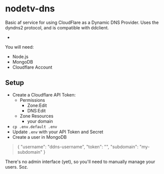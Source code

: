 # nodetv-dns

Basic af service for using CloudFlare as a Dynamic DNS Provider.
Uses the dyndns2 protocol, and is compatible with ddclient.

-

You will need:

- Node.js
- MongoDB
- Cloudflare Account

## Setup

- Create a Cloudflare API Token:
	- Permissions
		- Zone:Edit
		- DNS:Edit
	- Zone Resources
		- your domain
- `cp .env.default .env`
- Update `.env` with your API Token and Secret
- Create a user in MongoDB

> {
> "username": "ddns-username",
> "token": "<generate UUIDv4>",
> "subdomain": "my-subdomain"
> }


There's no admin interface (yet), so you'll need to manually manage your users. Soz.